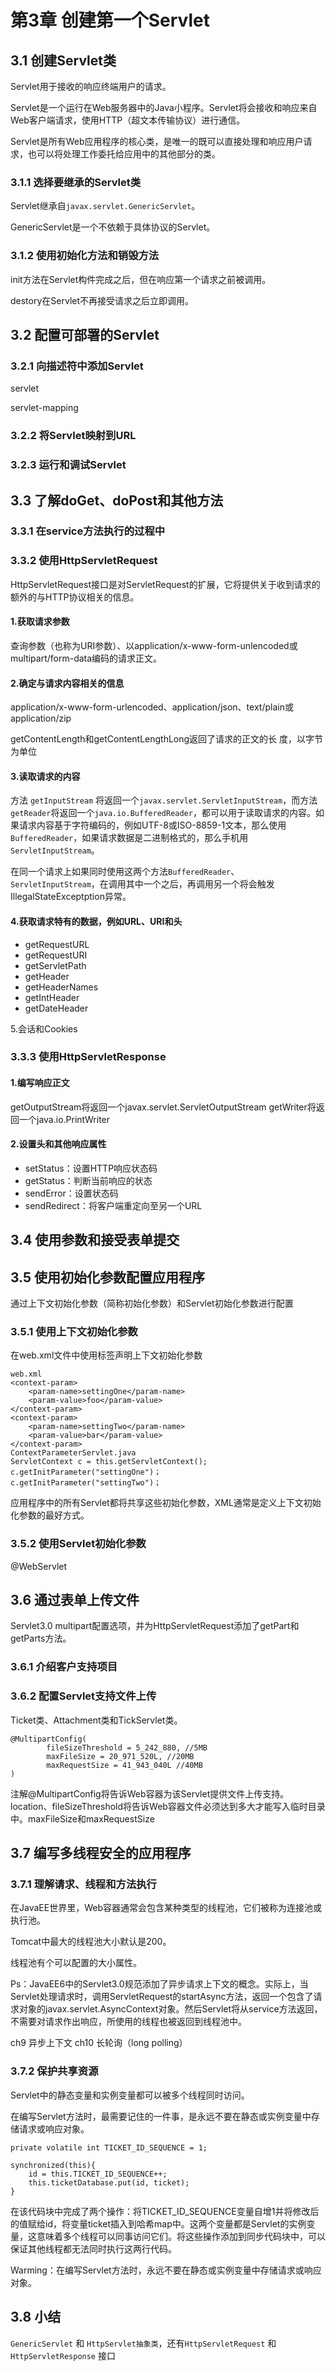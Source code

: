 # 第3章 创建第一个Servlet #

## 3.1 创建Servlet类 ##

Servlet用于接收的响应终端用户的请求。

Servlet是一个运行在Web服务器中的Java小程序。Servlet将会接收和响应来自Web客户端请求，使用HTTP（超文本传输协议）进行通信。

Servlet是所有Web应用程序的核心类，是唯一的既可以直接处理和响应用户请求，也可以将处理工作委托给应用中的其他部分的类。

### 3.1.1 选择要继承的Servlet类 ###

Servlet继承自`javax.servlet.GenericServlet`。

GenericServlet是一个不依赖于具体协议的Servlet。

### 3.1.2 使用初始化方法和销毁方法 ###

init方法在Servlet构件完成之后，但在响应第一个请求之前被调用。

destory在Servlet不再接受请求之后立即调用。

## 3.2 配置可部署的Servlet ##

### 3.2.1 向描述符中添加Servlet ###

servlet

servlet-mapping

### 3.2.2 将Servlet映射到URL ###

### 3.2.3 运行和调试Servlet ###

## 3.3 了解doGet、doPost和其他方法 ##

### 3.3.1 在service方法执行的过程中 ###



### 3.3.2 使用HttpServletRequest ###

HttpServletRequest接口是对ServletRequest的扩展，它将提供关于收到请求的额外的与HTTP协议相关的信息。

#### 1.获取请求参数 ####

查询参数（也称为URI参数）、以application/x-www-form-unlencoded或multipart/form-data编码的请求正文。

#### 2.确定与请求内容相关的信息 ####

application/x-www-form-urlencoded、application/json、text/plain或application/zip

getContentLength和getContentLengthLong返回了请求的正文的长
度，以字节为单位

#### 3.读取请求的内容 ####

方法 `getInputStream` 将返回一个`javax.servlet.ServletInputStream`，而方法`getReader`将返回一个`java.io.BufferedReader`，都可以用于读取请求的内容。如果请求内容基于字符编码的，例如UTF-8或ISO-8859-1文本，那么使用`BufferedReader`，如果请求数据是二进制格式的，那么手机用`ServletInputStream`。

在同一个请求上如果同时使用这两个方法`BufferedReader`、`ServletInputStream`，在调用其中一个之后，再调用另一个将会触发IllegalStateExceptption异常。

#### 4.获取请求特有的数据，例如URL、URI和头 ####

* getRequestURL
* getRequestURI
* getServletPath
* getHeader
* getHeaderNames
* getIntHeader
* getDateHeader


5.会话和Cookies

### 3.3.3 使用HttpServletResponse ###

#### 1.编写响应正文 ####

getOutputStream将返回一个javax.servlet.ServletOutputStream
getWriter将返回一个java.io.PrintWriter

#### 2.设置头和其他响应属性 ####

* setStatus：设置HTTP响应状态码
* getStatus：判断当前响应的状态
* sendError：设置状态码
* sendRedirect：将客户端重定向至另一个URL

## 3.4 使用参数和接受表单提交 ##




## 3.5 使用初始化参数配置应用程序 ##

通过上下文初始化参数（简称初始化参数）和Servlet初始化参数进行配置

### 3.5.1 使用上下文初始化参数 ###

在web.xml文件中使用<context-param>标签声明上下文初始化参数
	
	web.xml
	<context-param>
        <param-name>settingOne</param-name>
        <param-value>foo</param-value>
    </context-param>
    <context-param>
        <param-name>settingTwo</param-name>
        <param-value>bar</param-value>
    </context-param>
	ContextParameterServlet.java
	ServletContext c = this.getServletContext();
	c.getInitParameter("settingOne")；
	c.getInitParameter("settingTwo")；

应用程序中的所有Servlet都将共享这些初始化参数，XML通常是定义上下文初始化参数的最好方式。

### 3.5.2 使用Servlet初始化参数 ###

@WebServlet



## 3.6 通过表单上传文件 ##

Servlet3.0 multipart配置选项，并为HttpServletRequest添加了getPart和getParts方法。

### 3.6.1 介绍客户支持项目 ###

### 3.6.2 配置Servlet支持文件上传 ###

Ticket类、Attachment类和TickServlet类。

	@MultipartConfig(
	        fileSizeThreshold = 5_242_880, //5MB
	        maxFileSize = 20_971_520L, //20MB
	        maxRequestSize = 41_943_040L //40MB
	)
注解@MultipartConfig将告诉Web容器为该Servlet提供文件上传支持。
location、fileSizeThreshold将告诉Web容器文件必须达到多大才能写入临时目录中。maxFileSize和maxRequestSize

## 3.7 编写多线程安全的应用程序 ##

### 3.7.1 理解请求、线程和方法执行 ###

在JavaEE世界里，Web容器通常会包含某种类型的线程池，它们被称为连接池或执行池。

Tomcat中最大的线程池大小默认是200。

线程池有个可以配置的大小属性。

Ps：JavaEE6中的Servlet3.0规范添加了异步请求上下文的概念。实际上，当Servlet处理请求时，调用ServletRequest的startAsync方法，返回一个包含了请求对象的javax.servlet.AsyncContext对象。然后Servlet将从service方法返回，不需要对请求作出响应，所使用的线程也被返回到线程池中。

ch9 异步上下文
ch10 长轮询（long polling） 

### 3.7.2 保护共享资源 ###

Servlet中的静态变量和实例变量都可以被多个线程同时访问。

在编写Servlet方法时，最需要记住的一件事，是永远不要在静态或实例变量中存储请求或响应对象。


	private volatile int TICKET_ID_SEQUENCE = 1;

	synchronized(this){
		id = this.TICKET_ID_SEQUENCE++;
		this.ticketDatabase.put(id, ticket);
	}

在该代码块中完成了两个操作：将TICKET_ID_SEQUENCE变量自增1并将修改后的值赋给id，将变量ticket插入到哈希map中。这两个变量都是Servlet的实例变量，这意味着多个线程可以同事访问它们。将这些操作添加到同步代码块中，可以保证其他线程都无法同时执行这两行代码。

Warming：在编写Servlet方法时，永远不要在静态或实例变量中存储请求或响应对象。

## 3.8 小结 ##

`GenericServlet` 和 `HttpServlet抽象类`，还有`HttpServletRequest` 和 `HttpServletResponse` 接口








